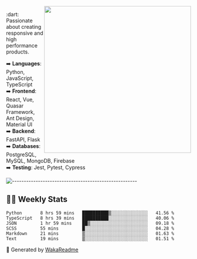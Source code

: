 <img src="https://github-readme-stats.vercel.app/api?username=iguit0&show_icons=true&include_all_commits=true&count_private=true&theme=dracula" min-width="400px" max-width="400px" width="400px" align="right" />

<p align="left"> 
  :dart: Passionate about creating responsive and high performance products.
</p>

<p align="left">
  ➡️ <strong>Languages</strong>: Python, JavaScript, TypeScript<br>
  ➡️ <strong>Frontend</strong>: React, Vue, Quasar Framework, Ant Design, Material UI<br>
  ➡️ <strong>Backend</strong>: FastAPI, Flask<br>
  ➡️ <strong>Databases</strong>: PostgreSQL, MySQL, MongoDB, Firebase<br>
  ➡️ <strong>Testing</strong>: Jest, Pytest, Cypress<br>
</p>

![-----------------------------------------------------](https://raw.githubusercontent.com/andreasbm/readme/master/assets/lines/vintage.png)

## :man_technologist: Weekly Stats
<!--START_SECTION:waka-->

```text
Python       8 hrs 59 mins   ██████████▒░░░░░░░░░░░░░░   41.56 %
TypeScript   8 hrs 39 mins   ██████████░░░░░░░░░░░░░░░   40.06 %
JSON         1 hr 59 mins    ██▒░░░░░░░░░░░░░░░░░░░░░░   09.18 %
SCSS         55 mins         █░░░░░░░░░░░░░░░░░░░░░░░░   04.28 %
Markdown     21 mins         ▒░░░░░░░░░░░░░░░░░░░░░░░░   01.63 %
Text         19 mins         ▒░░░░░░░░░░░░░░░░░░░░░░░░   01.51 %
```

<!--END_SECTION:waka-->

🚀 Generated by [WakaReadme](https://github.com/athul/waka-readme)
